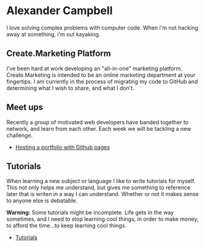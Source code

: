 # Alexander Campbell
I love solving complex problems with computer code. When i'm not hacking away at something, i'm out kayaking. 

## Create.Marketing Platform
I've been hard at work developing an "all-in-one" marketing platform. Create.Marketing is intended to be an online marketing department at your fingertips. I am currently in the process of migrating my code to GitHub and determining what I wish to share, and what I don't.

## Meet ups
Recently a group of motivated web developers have banded together to network, and learn from each other. Each week we will be tackling a new challenge. 
- [Hosting a portfolio with Github pages](/lessons/0/index.md)

## Tutorials
When learning a new subject or language I like to write tutorials for myself. This not only helps me understand,  but gives me something to reference later that is writen in a way I can understand. Whether or not it makes sense to anyone else is debatable.

**Warning:** 
Some tutorials might be incomplete. Life gets in the way sometimes, and I need to stop learning cool things, in order to make money, to afford the time...to keep learning cool things.
- [Tutorials](/tutorials/index.md)

